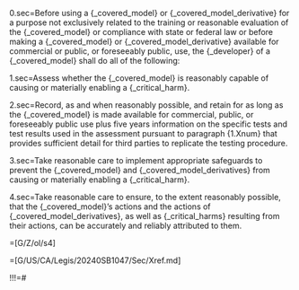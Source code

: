 0.sec=Before using a {_covered_model} or {_covered_model_derivative} for a purpose not exclusively related to the training or reasonable evaluation of the {_covered_model} or compliance with state or federal law or before making a {_covered_model} or {_covered_model_derivative} available for commercial or public, or foreseeably public, use, the {_developer} of a {_covered_model} shall do all of the following:

1.sec=Assess whether the {_covered_model} is reasonably capable of causing or materially enabling a {_critical_harm}.

2.sec=Record, as and when reasonably possible, and retain for as long as the {_covered_model} is made available for commercial, public, or foreseeably public use plus five years information on the specific tests and test results used in the assessment pursuant to paragraph {1.Xnum} that provides sufficient detail for third parties to replicate the testing procedure.

3.sec=Take reasonable care to implement appropriate safeguards to prevent the {_covered_model} and {_covered_model_derivatives} from causing or materially enabling a {_critical_harm}.

4.sec=Take reasonable care to ensure, to the extent reasonably possible, that the {_covered_model}’s actions and the actions of {_covered_model_derivatives}, as well as {_critical_harms} resulting from their actions, can be accurately and reliably attributed to them.

=[G/Z/ol/s4]

=[G/US/CA/Legis/20240SB1047/Sec/Xref.md]

!!!=#
